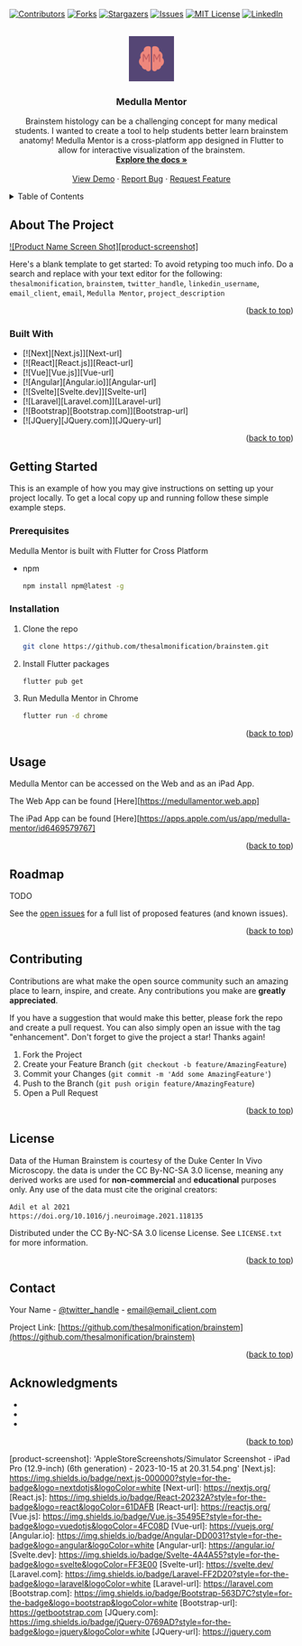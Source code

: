 <!-- Improved compatibility of back to top link: See: https://github.com/othneildrew/Best-README-Template/pull/73 -->
<a name="readme-top"></a>
<!--
*** Thanks for checking out the Best-README-Template. If you have a suggestion
*** that would make this better, please fork the repo and create a pull request
*** or simply open an issue with the tag "enhancement".
*** Don't forget to give the project a star!
*** Thanks again! Now go create something AMAZING! :D
-->



<!-- PROJECT SHIELDS -->
<!--
*** I'm using markdown "reference style" links for readability.
*** Reference links are enclosed in brackets [ ] instead of parentheses ( ).
*** See the bottom of this document for the declaration of the reference variables
*** for contributors-url, forks-url, etc. This is an optional, concise syntax you may use.
*** https://www.markdownguide.org/basic-syntax/#reference-style-links
-->
[![Contributors][contributors-shield]][contributors-url]
[![Forks][forks-shield]][forks-url]
[![Stargazers][stars-shield]][stars-url]
[![Issues][issues-shield]][issues-url]
[![MIT License][license-shield]][license-url]
[![LinkedIn][linkedin-shield]][linkedin-url]



<!-- PROJECT LOGO -->
<br />
<div align="center">
  <a href="https://github.com/thesalmonification/brainstem">
    <img src="logo/medullamentorlogo.png" alt="Logo" width="80" height="80">
  </a>

<h3 align="center">Medulla Mentor</h3>

  <p align="center">
    Brainstem histology can be a challenging concept for many medical students. I wanted to create a tool to help students better learn brainstem anatomy! Medulla Mentor is a cross-platform app designed in Flutter to allow for interactive visualization of the brainstem.
    <br />
    <a href="https://github.com/thesalmonification/brainstem"><strong>Explore the docs »</strong></a>
    <br />
    <br />
    <a href="https://github.com/thesalmonification/brainstem">View Demo</a>
    ·
    <a href="https://github.com/thesalmonification/brainstem/issues">Report Bug</a>
    ·
    <a href="https://github.com/thesalmonification/brainstem/issues">Request Feature</a>
  </p>
</div>



<!-- TABLE OF CONTENTS -->
<details>
  <summary>Table of Contents</summary>
  <ol>
    <li>
      <a href="#about-the-project">About The Project</a>
      <ul>
        <li><a href="#built-with">Built With</a></li>
      </ul>
    </li>
    <li>
      <a href="#getting-started">Getting Started</a>
      <ul>
        <li><a href="#prerequisites">Prerequisites</a></li>
        <li><a href="#installation">Installation</a></li>
      </ul>
    </li>
    <li><a href="#usage">Usage</a></li>
    <li><a href="#roadmap">Roadmap</a></li>
    <li><a href="#contributing">Contributing</a></li>
    <li><a href="#license">License</a></li>
    <li><a href="#contact">Contact</a></li>
    <li><a href="#acknowledgments">Acknowledgments</a></li>
  </ol>
</details>



<!-- ABOUT THE PROJECT -->
## About The Project

[![Product Name Screen Shot][product-screenshot]](https://example.com)

Here's a blank template to get started: To avoid retyping too much info. Do a search and replace with your text editor for the following: `thesalmonification`, `brainstem`, `twitter_handle`, `linkedin_username`, `email_client`, `email`, `Medulla Mentor`, `project_description`

<p align="right">(<a href="#readme-top">back to top</a>)</p>



### Built With

* [![Next][Next.js]][Next-url]
* [![React][React.js]][React-url]
* [![Vue][Vue.js]][Vue-url]
* [![Angular][Angular.io]][Angular-url]
* [![Svelte][Svelte.dev]][Svelte-url]
* [![Laravel][Laravel.com]][Laravel-url]
* [![Bootstrap][Bootstrap.com]][Bootstrap-url]
* [![JQuery][JQuery.com]][JQuery-url]

<p align="right">(<a href="#readme-top">back to top</a>)</p>



<!-- GETTING STARTED -->
## Getting Started

This is an example of how you may give instructions on setting up your project locally.
To get a local copy up and running follow these simple example steps.

### Prerequisites

Medulla Mentor is built with Flutter for Cross Platform 
* npm
  ```sh
  npm install npm@latest -g
  ```

### Installation

1. Clone the repo
   ```sh
   git clone https://github.com/thesalmonification/brainstem.git
   ```
2. Install Flutter packages
   ```sh
   flutter pub get
   ```
3. Run Medulla Mentor in Chrome
   ```sh
   flutter run -d chrome
   ```

<p align="right">(<a href="#readme-top">back to top</a>)</p>



<!-- USAGE EXAMPLES -->
## Usage

Medulla Mentor can be accessed on the Web and as an iPad App.

The Web App can be found [Here][https://medullamentor.web.app]

The iPad App can be found [Here][https://apps.apple.com/us/app/medulla-mentor/id6469579767]

<p align="right">(<a href="#readme-top">back to top</a>)</p>



<!-- ROADMAP -->
## Roadmap

TODO

See the [open issues](https://github.com/thesalmonification/brainstem/issues) for a full list of proposed features (and known issues).

<p align="right">(<a href="#readme-top">back to top</a>)</p>



<!-- CONTRIBUTING -->
## Contributing

Contributions are what make the open source community such an amazing place to learn, inspire, and create. Any contributions you make are **greatly appreciated**.

If you have a suggestion that would make this better, please fork the repo and create a pull request. You can also simply open an issue with the tag "enhancement".
Don't forget to give the project a star! Thanks again!

1. Fork the Project
2. Create your Feature Branch (`git checkout -b feature/AmazingFeature`)
3. Commit your Changes (`git commit -m 'Add some AmazingFeature'`)
4. Push to the Branch (`git push origin feature/AmazingFeature`)
5. Open a Pull Request

<p align="right">(<a href="#readme-top">back to top</a>)</p>



<!-- LICENSE -->
## License

Data of the Human Brainstem is courtesy of the Duke Center In Vivo Microscopy. the data is under the CC By-NC-SA 3.0 license, meaning any derived works are used for **non-commercial** and **educational** purposes only. Any use of the data must cite the original creators:

```
Adil et al 2021
https://doi.org/10.1016/j.neuroimage.2021.118135
```

Distributed under the CC By-NC-SA 3.0 license License. See `LICENSE.txt` for more information.

<p align="right">(<a href="#readme-top">back to top</a>)</p>



<!-- CONTACT -->
## Contact

Your Name - [@twitter_handle](https://twitter.com/twitter_handle) - email@email_client.com

Project Link: [https://github.com/thesalmonification/brainstem](https://github.com/thesalmonification/brainstem)

<p align="right">(<a href="#readme-top">back to top</a>)</p>



<!-- ACKNOWLEDGMENTS -->
## Acknowledgments

* []()
* []()
* []()

<p align="right">(<a href="#readme-top">back to top</a>)</p>



<!-- MARKDOWN LINKS & IMAGES -->
<!-- https://www.markdownguide.org/basic-syntax/#reference-style-links -->
[contributors-shield]: https://img.shields.io/github/contributors/thesalmonification/brainstem.svg?style=for-the-badge
[contributors-url]: https://github.com/thesalmonification/brainstem/graphs/contributors
[forks-shield]: https://img.shields.io/github/forks/thesalmonification/brainstem.svg?style=for-the-badge
[forks-url]: https://github.com/thesalmonification/brainstem/network/members
[stars-shield]: https://img.shields.io/github/stars/thesalmonification/brainstem.svg?style=for-the-badge
[stars-url]: https://github.com/thesalmonification/brainstem/stargazers
[issues-shield]: https://img.shields.io/github/issues/thesalmonification/brainstem.svg?style=for-the-badge
[issues-url]: https://github.com/thesalmonification/brainstem/issues
[license-shield]: https://img.shields.io/github/license/thesalmonification/brainstem.svg?style=for-the-badge
[license-url]: https://github.com/thesalmonification/brainstem/blob/master/LICENSE.txt
[linkedin-shield]: https://img.shields.io/badge/-LinkedIn-black.svg?style=for-the-badge&logo=linkedin&colorB=555
[linkedin-url]: https://linkedin.com/in/linkedin_username
[product-screenshot]: 'AppleStoreScreenshots/Simulator Screenshot - iPad Pro (12.9-inch) (6th generation) - 2023-10-15 at 20.31.54.png'
[Next.js]: https://img.shields.io/badge/next.js-000000?style=for-the-badge&logo=nextdotjs&logoColor=white
[Next-url]: https://nextjs.org/
[React.js]: https://img.shields.io/badge/React-20232A?style=for-the-badge&logo=react&logoColor=61DAFB
[React-url]: https://reactjs.org/
[Vue.js]: https://img.shields.io/badge/Vue.js-35495E?style=for-the-badge&logo=vuedotjs&logoColor=4FC08D
[Vue-url]: https://vuejs.org/
[Angular.io]: https://img.shields.io/badge/Angular-DD0031?style=for-the-badge&logo=angular&logoColor=white
[Angular-url]: https://angular.io/
[Svelte.dev]: https://img.shields.io/badge/Svelte-4A4A55?style=for-the-badge&logo=svelte&logoColor=FF3E00
[Svelte-url]: https://svelte.dev/
[Laravel.com]: https://img.shields.io/badge/Laravel-FF2D20?style=for-the-badge&logo=laravel&logoColor=white
[Laravel-url]: https://laravel.com
[Bootstrap.com]: https://img.shields.io/badge/Bootstrap-563D7C?style=for-the-badge&logo=bootstrap&logoColor=white
[Bootstrap-url]: https://getbootstrap.com
[JQuery.com]: https://img.shields.io/badge/jQuery-0769AD?style=for-the-badge&logo=jquery&logoColor=white
[JQuery-url]: https://jquery.com 
